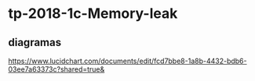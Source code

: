 # tp-2018-1c-Memory-leak

## diagramas
https://www.lucidchart.com/documents/edit/fcd7bbe8-1a8b-4432-bdb6-03ee7a63373c?shared=true&
